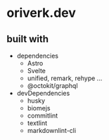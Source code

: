 # oriverk.dev

## built with

- dependencies
  - Astro
  - Svelte
  - unified, remark, rehype ...
  - @octokit/graphql
- devDependencies
  - husky
  - biomejs
  - commitlint
  - textlint
  - markdownlint-cli
